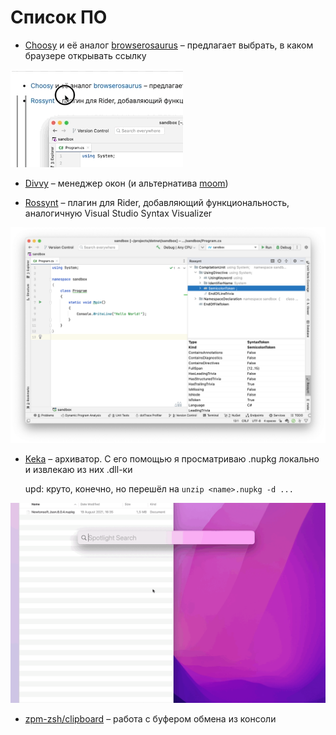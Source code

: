 # Список ПО

- [Choosy](https://choosy.app/) и её аналог [browserosaurus](https://github.com/will-stone/browserosaurus) – предлагает выбрать, в каком браузере открывать ссылку

![](figs/0011/choosy.gif)

- [Divvy](https://mizage.com/divvy/) – менеджер окон (и альтернатива [moom](https://manytricks.com/moom/))

- [Rossynt](https://plugins.jetbrains.com/plugin/16902-rossynt) – плагин для Rider, добавляющий функциональность, аналогичную Visual Studio Syntax Visualizer

![](figs/0011/rossynt.png)
 
- [Keka](https://www.keka.io/en/) – архиватор. С его помощью я просматриваю .nupkg локально и извлекаю из них .dll-ки

  upd: круто, конечно, но перешёл на `unzip <name>.nupkg -d ...`

![](figs/0011/screencast%202022-03-29%2019-16-32.gif)

- [zpm-zsh/clipboard](https://github.com/zpm-zsh/clipboard) – работа с буфером обмена из консоли